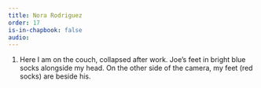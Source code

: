 ```yaml
---
title: Nora Rodriguez
order: 17
is-in-chapbook: false
audio: 
---
```

1. Here I am on the couch, collapsed after work. Joe’s feet in bright blue socks alongside my head. On the other side of the camera, my feet (red socks) are beside his.
